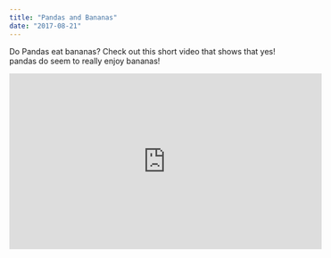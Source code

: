 ```yaml
---
title: "Pandas and Bananas"
date: "2017-08-21"
---
```

Do Pandas eat bananas? Check out this short video that shows that yes! pandas do seem to really enjoy bananas!
<iframe width="560" height="315" src="https://www.youtube.com/embed/4SZl1r2O_bY" frameborder="0" allowfullscreen></iframe>

